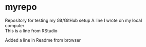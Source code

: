 # myrepo
Repository for testing my Git/GitHub setup
A line I wrote on my local computer  
This is a line from RStudio

Added a line in Readme from browser
